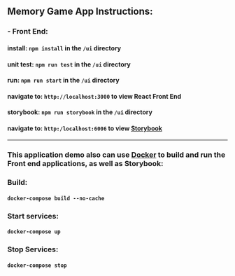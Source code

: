 ## Memory Game App Instructions:

### - Front End:

#### install: `npm install` in the `/ui` directory

#### unit test: `npm run test` in the `/ui` directory

#### run: `npm run start` in the `/ui` directory

#### navigate to: `http://localhost:3000` to view React Front End

#### storybook: `npm run storybook` in the `/ui` directory

#### navigate to: `http:/localhost:6006` to view [Storybook](https://storybook.js.org/)

---

### This application demo also can use [Docker](https://www.docker.com/) to build and run the Front end applications, as well as Storybook:

### Build:

#### `docker-compose build --no-cache`

### Start services:

#### `docker-compose up`

### Stop Services:

#### `docker-compose stop`

</br>
